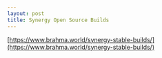 ```yaml
---
layout: post
title: Synergy Open Source Builds
---
```


[https://www.brahma.world/synergy-stable-builds/](https://www.brahma.world/synergy-stable-builds/)